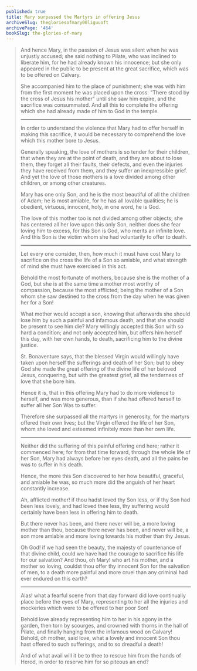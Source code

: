 ```yaml
---
published: true
title: Mary surpassed the Martyrs in offering Jesus
archiveSlug: thegloriesofmary00liguuoft
archivePage: '464'
bookSlug: the-glories-of-mary
---
```


> And hence Mary, in the passion of Jesus was silent when he was unjustly accused; she said nothing to Pilate, who was inclined to liberate him, for he had already known his innocence; but she only appeared in the public to be present at the great sacrifice, which was to be offered on Calvary.
>
> She accompanied him to the place of punishment; she was with him from the first moment he was placed upon the cross: "There stood by the cross of Jesus his mother" until she saw him expire, and the sacrifice was consummated. And all this to complete the offering which she had already made of him to God in the temple.
>
> ---
>
> In order to understand the violence that Mary had to offer herself in making this sacrifice, it would be necessary to comprehend the love which this mother bore to Jesus.
>
> Generally speaking, the love of mothers is so tender for their children, that when they are at the point of death, and they are about to lose them, they forget all their faults, their defects, and even the injuries they have received from them, and they suffer an inexpressible grief. And yet the love of those mothers is a love divided among other children, or among other creatures.
>
> Mary has one only Son, and he is the most beautiful of all the children of Adam; he is most amiable, for he has all lovable qualities; he is obedient, virtuous, innocent, holy, in one word, he is God.
>
> The love of this mother too is not divided among other objects; she has centered all her love upon this only Son, neither does she fear loving him to excess, for this Son is God, who merits an infinite love. And this Son is the victim whom she had voluntarily to offer to death.
>
> ---
>
> Let every one consider, then, how much it must have cost Mary to sacrifice on the cross the life of a Son so amiable, and what strength of mind she must have exercised in this act.
>
> Behold the most fortunate of mothers, because she is the mother of a God, but she is at the same time a mother most worthy of compassion, because the most afflicted; being the mother of a Son whom she saw destined to the cross from the day when he was given her for a Son!
>
> What mother would accept a son, knowing that afterwards she should lose him by such a painful and infamous death, and that she should be present to see him die? Mary willingly accepted this Son with so hard a condition; and not only accepted him, but offers him herself this day, with her own hands, to death, sacrificing him to the divine justice.
>
> St. Bonaventure says, that the blessed Virgin would willingly have taken upon herself the sufferings and death of her Son; but to obey God she made the great offering of the divine life of her beloved Jesus, conquering, but with the greatest grief, all the tenderness of love that she bore him.
>
> Hence it is, that in this offering Mary had to do more violence to herself, and was more generous, than if she had offered herself to suffer all her Son Was to suffer.
>
> Therefore she surpassed all the martyrs in generosity, for the martyrs offered their own lives; but the Virgin offered the life of her Son, whom she loved and esteemed infinitely more than her own life.
>
> ---
>
> Neither did the suffering of this painful offering end here; rather it commenced here; for from that time forward, through the whole life of her Son, Mary had always before her eyes death, and all the pains he was to suffer in his death.
>
> Hence, the more this Son discovered to her how beautiful, graceful, and amiable he was, so much more did the anguish of her heart constantly increase.
>
> Ah, afflicted mother! if thou hadst loved thy Son less, or if thy Son had been less lovely, and had loved thee less, thy suffering would certainly have been less in offering him to death.
>
> But there never has been, and there never will be, a more loving mother than thou, because there never has been, and never will be, a son more amiable and more loving towards his mother than thy Jesus.
>
> Oh God! if we had seen the beauty, the majesty of countenance of that divine child, could we have had the courage to sacrifice his life for our salvation? And thou, oh Mary! who art his mother, and a mother so loving, couldst thou offer thy innocent Son for the salvation of men, to a death more painful and more cruel than any criminal had ever endured on this earth?
>
> ---
>
> Alas! what a fearful scene from that day forward did love continually place before the eyes of Mary, representing to her all the injuries and mockeries which were to be offered to her poor Son!
>
> Behold love already representing him to her in his agony in the garden, then torn by scourges, and crowned with thorns in the hall of Pilate, and finally hanging from the infamous wood on Calvary! Behold, oh mother, said love, what a lovely and innocent Son thou hast offered to such sufferings, and to so dreadful a death!
>
> And of what avail will it be to thee to rescue him from the hands of Herod, in order to reserve him for so piteous an end?
